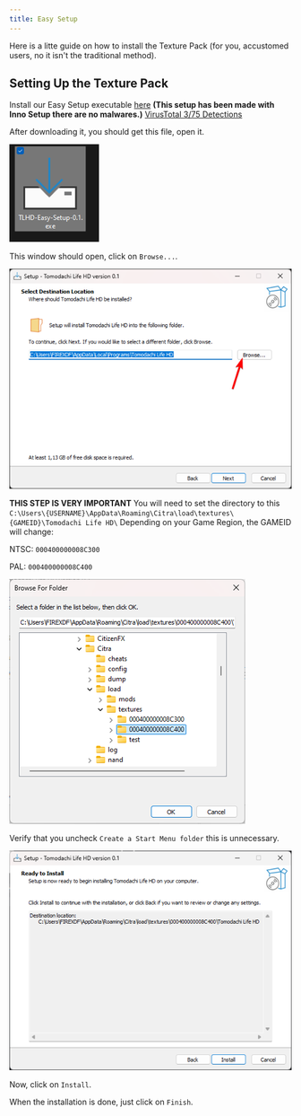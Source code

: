 ```yaml
---
title: Easy Setup
---
```


Here is a litte guide on how to install the Texture Pack (for you, accustomed users, no it isn't the traditional method).

## Setting Up the Texture Pack

Install our Easy Setup executable [here](https://github.com/Golden-Saiyans/TLHD-Easy-Setup/releases/tag/EU-FR) **(This setup has been made with Inno Setup there are no malwares.)** [VirusTotal 3/75 Detections](https://www.virustotal.com/gui/file-analysis/MzNhYzY0MzlhMTc0YjBkY2QyODk4Yjk1ODhiYmNkZjI6MTcyNDA5MjgxNQ==)

After downloading it, you should get this file, open it.

![1](https://raw.githubusercontent.com/FIREXDF/TLHD-Docs/main/public/img/easysetup/1.png)

This window should open, click on `Browse...`.

![2](https://raw.githubusercontent.com/FIREXDF/TLHD-Docs/main/public/img/easysetup/2.png)

**THIS STEP IS VERY IMPORTANT** You will need to set the directory to this `C:\Users\{USERNAME}\AppData\Roaming\Citra\load\textures\{GAMEID}\Tomodachi Life HD\`
Depending on your Game Region, the GAMEID will change:

NTSC: `000400000008C300`

PAL: `000400000008C400`

![3](https://raw.githubusercontent.com/FIREXDF/TLHD-Docs/main/public/img/easysetup/3.png)

Verify that you uncheck `Create a Start Menu folder` this is unnecessary.

![4](https://raw.githubusercontent.com/FIREXDF/TLHD-Docs/main/public/img/easysetup/4.png)

Now, click on `Install`.

When the installation is done, just click on `Finish`.
